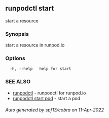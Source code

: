 ## runpodctl start

start a resource

### Synopsis

start a resource in runpod.io

### Options

```
  -h, --help   help for start
```

### SEE ALSO

* [runpodctl](runpodctl.md)	 - runpodctl for runpod.io
* [runpodctl start pod](runpodctl_start_pod.md)	 - start a pod

###### Auto generated by spf13/cobra on 11-Apr-2022
